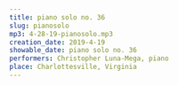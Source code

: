 ```yaml
---
title: piano solo no. 36
slug: pianosolo
mp3: 4-28-19-pianosolo.mp3
creation_date: 2019-4-19
showable_date: piano solo no. 36
performers: Christopher Luna-Mega, piano
place: Charlottesville, Virginia
---
```

